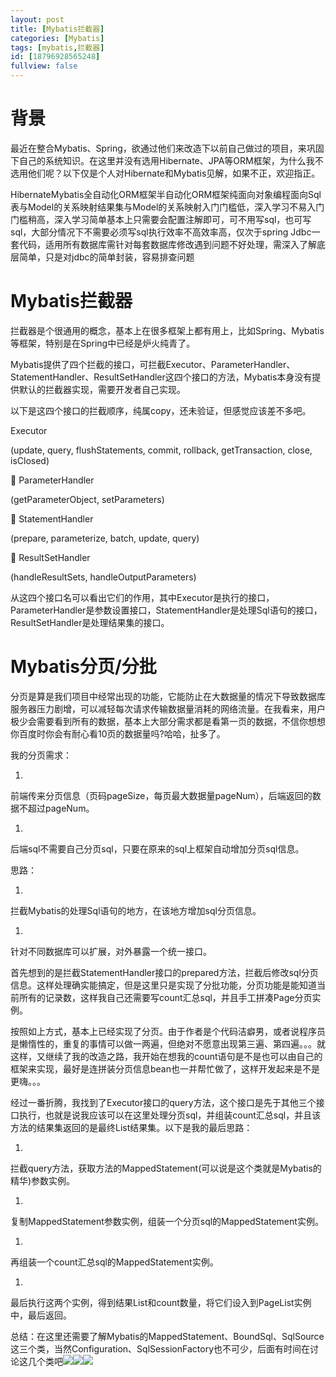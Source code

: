 ```yaml
---
layout: post
title: [Mybatis拦截器]
categories: [Mybatis]
tags: [mybatis,拦截器]
id: [18796928565248]
fullview: false
---
```

# 背景

最近在整合Mybatis、Spring，欲通过他们来改造下以前自己做过的项目，来巩固下自己的系统知识。在这里并没有选用Hibernate、JPA等ORM框架，为什么我不选用他们呢？以下仅是个人对Hibernate和Mybatis见解，如果不正，欢迎指正。

HibernateMybatis全自动化ORM框架半自动化ORM框架纯面向对象编程面向Sql表与Model的关系映射结果集与Model的关系映射入门门槛低，深入学习不易入门门槛稍高，深入学习简单基本上只需要会配置注解即可，可不用写sql，也可写sql，大部分情况下不需要必须写sql执行效率不高效率高，仅次于spring Jdbc一套代码，适用所有数据库需针对每套数据库修改遇到问题不好处理，需深入了解底层简单，只是对jdbc的简单封装，容易排查问题

# Mybatis拦截器

拦截器是个很通用的概念，基本上在很多框架上都有用上，比如Spring、Mybatis等框架，特别是在Spring中已经是炉火纯青了。


Mybatis提供了四个拦截的接口，可拦截Executor、ParameterHandler、StatementHandler、ResultSetHandler这四个接口的方法，Mybatis本身没有提供默认的拦截器实现，需要开发者自己实现。

以下是这四个接口的拦截顺序，纯属copy，还未验证，但感觉应该差不多吧。

Executor

(update, query, flushStatements, commit, rollback, getTransaction, close, isClosed)

 ParameterHandler

(getParameterObject, setParameters)

 StatementHandler

(prepare, parameterize, batch, update, query)

 ResultSetHandler

(handleResultSets, handleOutputParameters)

从这四个接口名可以看出它们的作用，其中Executor是执行的接口，ParameterHandler是参数设置接口，StatementHandler是处理Sql语句的接口，ResultSetHandler是处理结果集的接口。

# Mybatis分页/分批

分页是算是我们项目中经常出现的功能，它能防止在大数据量的情况下导致数据库服务器压力剧增，可以减轻每次请求传输数据量消耗的网络流量。在我看来，用户极少会需要看到所有的数据，基本上大部分需求都是看第一页的数据，不信你想想你百度时你会有耐心看10页的数据量吗?哈哈，扯多了。


我的分页需求：

1. 
前端传来分页信息（页码pageSize，每页最大数据量pageNum），后端返回的数据不超过pageNum。

1. 
后端sql不需要自己分页sql，只要在原来的sql上框架自动增加分页sql信息。


思路：

1. 
拦截Mybatis的处理Sql语句的地方，在该地方增加sql分页信息。


1. 
针对不同数据库可以扩展，对外暴露一个统一接口。


首先想到的是拦截StatementHandler接口的prepared方法，拦截后修改sql分页信息。这样处理确实能搞定，但是这里只是实现了分批功能，分页功能是能知道当前所有的记录数，这样我自己还需要写count汇总sql，并且手工拼凑Page分页实例。

按照如上方式，基本上已经实现了分页。由于作者是个代码洁癖男，或者说程序员是懒惰性的，重复的事情可以做一两遍，但绝对不愿意出现第三遍、第四遍。。。就这样，又继续了我的改造之路，我开始在想我的count语句是不是也可以由自己的框架来实现，最好是连拼装分页信息bean也一并帮忙做了，这样开发起来是不是更嗨。。。

经过一番折腾，我找到了Executor接口的query方法，这个接口是先于其他三个接口执行，也就是说我应该可以在这里处理分页sql，并组装count汇总sql，并且该方法的结果集返回的是最终List结果集。以下是我的最后思路：

1. 
拦截query方法，获取方法的MappedStatement(可以说是这个类就是Mybatis的精华)参数实例。

1. 
复制MappedStatement参数实例，组装一个分页sql的MappedStatement实例。

1. 
再组装一个count汇总sql的MappedStatement实例。

1. 
最后执行这两个实例，得到结果List和count数量，将它们设入到PageList实例中，最后返回。


总结：在这里还需要了解Mybatis的MappedStatement、BoundSql、SqlSource这三个类，当然Configuration、SqlSessionFactory也不可少，后面有时间在讨论这几个类吧![](http://img.baidu.com/hi/jx2/j_0028.gif)![](http://img.baidu.com/hi/jx2/j_0028.gif)![](http://img.baidu.com/hi/jx2/j_0028.gif)


